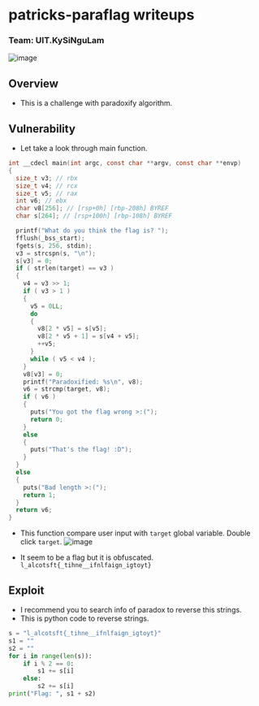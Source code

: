 # patricks-paraflag writeups
### Team: UIT.KySiNguLam
![image](https://github.com/user-attachments/assets/05ace259-c704-4271-8be0-e25511f9a65f)

## Overview
- This is a challenge with paradoxify algorithm.
## Vulnerability
- Let take a look through main function.
```c
int __cdecl main(int argc, const char **argv, const char **envp)
{
  size_t v3; // rbx
  size_t v4; // rcx
  size_t v5; // rax
  int v6; // ebx
  char v8[256]; // [rsp+0h] [rbp-208h] BYREF
  char s[264]; // [rsp+100h] [rbp-108h] BYREF

  printf("What do you think the flag is? ");
  fflush(_bss_start);
  fgets(s, 256, stdin);
  v3 = strcspn(s, "\n");
  s[v3] = 0;
  if ( strlen(target) == v3 )
  {
    v4 = v3 >> 1;
    if ( v3 > 1 )
    {
      v5 = 0LL;
      do
      {
        v8[2 * v5] = s[v5];
        v8[2 * v5 + 1] = s[v4 + v5];
        ++v5;
      }
      while ( v5 < v4 );
    }
    v8[v3] = 0;
    printf("Paradoxified: %s\n", v8);
    v6 = strcmp(target, v8);
    if ( v6 )
    {
      puts("You got the flag wrong >:(");
      return 0;
    }
    else
    {
      puts("That's the flag! :D");
    }
  }
  else
  {
    puts("Bad length >:(");
    return 1;
  }
  return v6;
}
```
- This function compare user input with `target` global variable. Double click `target`.
![image](https://github.com/user-attachments/assets/cdf3a26b-0796-460b-ac1c-69e5394251ab)

- It seem to be a flag but it is obfuscated. `l_alcotsft{_tihne__ifnlfaign_igtoyt}`
## Exploit
- I recommend you to search info of paradox to reverse this strings.
- This is python code to reverse strings.
```python
s = "l_alcotsft{_tihne__ifnlfaign_igtoyt}"
s1 = ""
s2 = ""
for i in range(len(s)):
    if i % 2 == 0:
        s1 += s[i]
    else:
        s2 += s[i]
print("Flag: ", s1 + s2)
```
